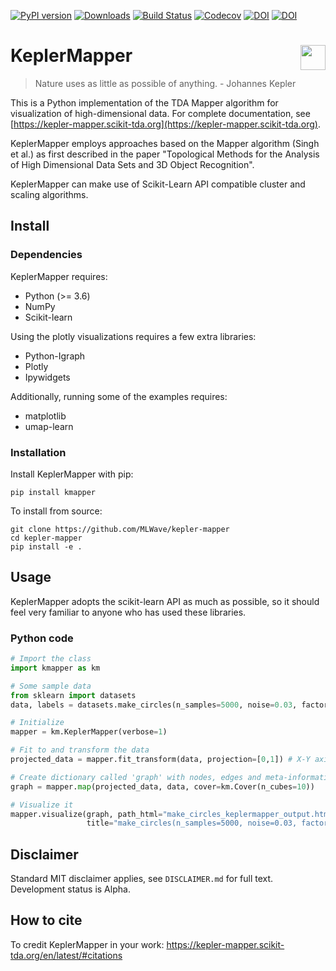 [![PyPI version](https://badge.fury.io/py/kmapper.svg)](https://badge.fury.io/py/kmapper)
[![Downloads](https://img.shields.io/pypi/dm/kmapper)](https://pypi.python.org/pypi/kmapper/)
[![Build Status](https://travis-ci.org/scikit-tda/kepler-mapper.svg?branch=master)](https://travis-ci.org/scikit-tda/kepler-mapper)
[![Codecov](https://codecov.io/gh/scikit-tda/kepler-mapper/branch/master/graph/badge.svg)](https://codecov.io/gh/scikit-tda/kepler-mapper)
[![DOI](https://joss.theoj.org/papers/10.21105/joss.01315/status.svg)](https://doi.org/10.21105/joss.01315)
[![DOI](https://zenodo.org/badge/DOI/10.5281/zenodo.1002377.svg)](https://doi.org/10.5281/zenodo.1002377)

# KeplerMapper <img align="right" width="40" height="40" src="http://i.imgur.com/axOG6GJ.jpg">

> Nature uses as little as possible of anything. - Johannes Kepler

This is a Python implementation of the TDA Mapper algorithm  for visualization of high-dimensional data. For complete documentation, see [https://kepler-mapper.scikit-tda.org](https://kepler-mapper.scikit-tda.org).

KeplerMapper employs approaches based on the Mapper algorithm (Singh et al.) as first described in the paper "Topological Methods for the Analysis of High Dimensional Data Sets and 3D Object Recognition".

KeplerMapper can make use of Scikit-Learn API compatible cluster and scaling algorithms.


## Install

### Dependencies

KeplerMapper requires:

  - Python (>= 3.6)
  - NumPy
  - Scikit-learn

Using the plotly visualizations requires a few extra libraries:

  - Python-Igraph
  - Plotly
  - Ipywidgets

Additionally, running some of the examples requires:

  - matplotlib
  - umap-learn


### Installation

Install KeplerMapper with pip:

```
pip install kmapper
```

To install from source:
```
git clone https://github.com/MLWave/kepler-mapper
cd kepler-mapper
pip install -e .
```

## Usage

KeplerMapper adopts the scikit-learn API as much as possible, so it should feel very familiar to anyone who has used these libraries.

### Python code
```python
# Import the class
import kmapper as km

# Some sample data
from sklearn import datasets
data, labels = datasets.make_circles(n_samples=5000, noise=0.03, factor=0.3)

# Initialize
mapper = km.KeplerMapper(verbose=1)

# Fit to and transform the data
projected_data = mapper.fit_transform(data, projection=[0,1]) # X-Y axis

# Create dictionary called 'graph' with nodes, edges and meta-information
graph = mapper.map(projected_data, data, cover=km.Cover(n_cubes=10))

# Visualize it
mapper.visualize(graph, path_html="make_circles_keplermapper_output.html",
                 title="make_circles(n_samples=5000, noise=0.03, factor=0.3)")
```

## Disclaimer

Standard MIT disclaimer applies, see `DISCLAIMER.md` for full text. Development status is Alpha.

## How to cite

To credit KeplerMapper in your work: https://kepler-mapper.scikit-tda.org/en/latest/#citations
